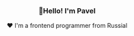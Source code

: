 ### <p align="center">👋Hello! I'm Pavel</p>
<p align="center">❤ I'm a frontend programmer from Russial</p>